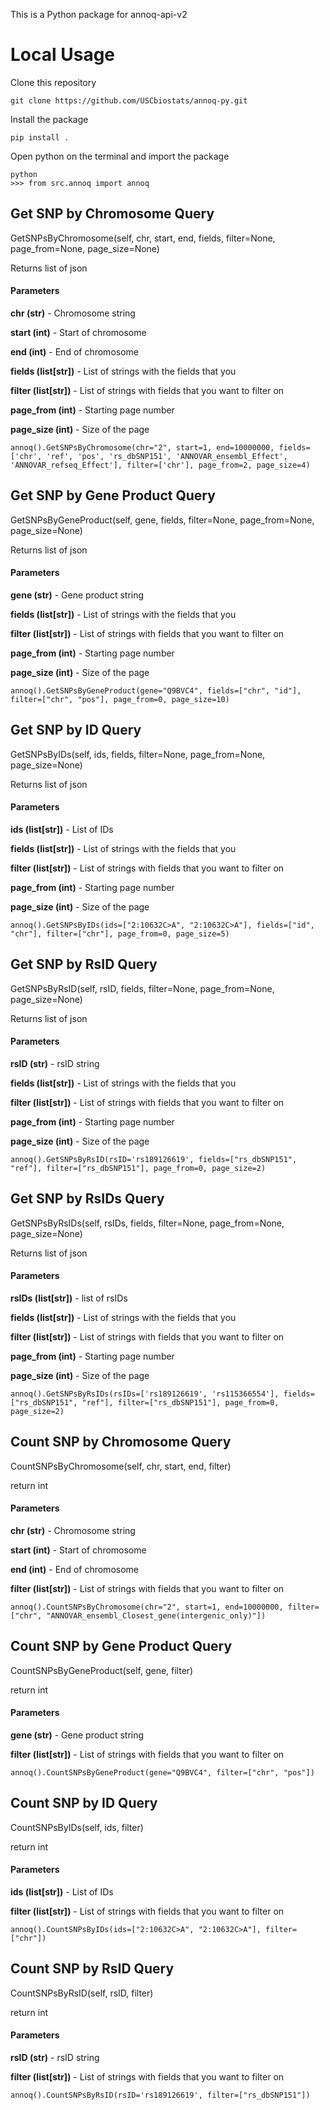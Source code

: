 This is a Python package for annoq-api-v2

# Local Usage

Clone this repository
```
git clone https://github.com/USCbiostats/annoq-py.git
```

Install the package 
```
pip install .
```

Open python on the terminal and import the package
```
python 
>>> from src.annoq import annoq
```

## Get SNP by Chromosome Query
GetSNPsByChromosome(self, chr, start, end, fields, filter=None, page_from=None, page_size=None)

Returns list of json

#### Parameters

**chr (str)** -  Chromosome string

**start (int)** - Start of chromosome

**end (int)** - End of chromosome

**fields (list[str])** - List of strings with the fields that you

**filter (list[str])** - List of strings with fields that you want to filter on

**page_from (int)** - Starting page number

**page_size (int)** - Size of the page
```
annoq().GetSNPsByChromosome(chr="2", start=1, end=10000000, fields=['chr', 'ref', 'pos', 'rs_dbSNP151', 'ANNOVAR_ensembl_Effect', 'ANNOVAR_refseq_Effect'], filter=['chr'], page_from=2, page_size=4)
```


## Get SNP by Gene Product Query
GetSNPsByGeneProduct(self, gene, fields, filter=None, page_from=None, page_size=None)

Returns list of json

#### Parameters 

**gene (str)** -  Gene product string

**fields (list[str])** - List of strings with the fields that you

**filter (list[str])** - List of strings with fields that you want to filter on

**page_from (int)** - Starting page number

**page_size (int)** - Size of the page

```
annoq().GetSNPsByGeneProduct(gene="Q9BVC4", fields=["chr", "id"], filter=["chr", "pos"], page_from=0, page_size=10)
```

## Get SNP by ID Query
GetSNPsByIDs(self, ids, fields, filter=None, page_from=None, page_size=None)

Returns list of json

#### Parameters 

**ids (list[str])** -  List of IDs

**fields (list[str])** - List of strings with the fields that you

**filter (list[str])** - List of strings with fields that you want to filter on

**page_from (int)** - Starting page number

**page_size (int)** - Size of the page

```
annoq().GetSNPsByIDs(ids=["2:10632C>A", "2:10632C>A"], fields=["id", "chr"], filter=["chr"], page_from=0, page_size=5)
```

## Get SNP by RsID Query
GetSNPsByRsID(self, rsID, fields, filter=None, page_from=None, page_size=None)

Returns list of json

#### Parameters 

**rsID (str)** -  rsID string

**fields (list[str])** - List of strings with the fields that you

**filter (list[str])** - List of strings with fields that you want to filter on

**page_from (int)** - Starting page number

**page_size (int)** - Size of the page

```
annoq().GetSNPsByRsID(rsID='rs189126619', fields=["rs_dbSNP151", "ref"], filter=["rs_dbSNP151"], page_from=0, page_size=2)
```

## Get SNP by RsIDs Query
GetSNPsByRsIDs(self, rsIDs, fields, filter=None, page_from=None, page_size=None)

Returns list of json

#### Parameters 

**rsIDs (list[str])** -  list of rsIDs

**fields (list[str])** - List of strings with the fields that you

**filter (list[str])** - List of strings with fields that you want to filter on

**page_from (int)** - Starting page number

**page_size (int)** - Size of the page

```
annoq().GetSNPsByRsIDs(rsIDs=['rs189126619', 'rs115366554'], fields=["rs_dbSNP151", "ref"], filter=["rs_dbSNP151"], page_from=0, page_size=2)
```

## Count SNP by Chromosome Query
CountSNPsByChromosome(self, chr, start, end, filter)

return int

#### Parameters

**chr (str)** -  Chromosome string

**start (int)** - Start of chromosome

**end (int)** - End of chromosome

**filter (list[str])** - List of strings with fields that you want to filter on

```
annoq().CountSNPsByChromosome(chr="2", start=1, end=10000000, filter=["chr", "ANNOVAR_ensembl_Closest_gene(intergenic_only)"])
```

## Count SNP by Gene Product Query
CountSNPsByGeneProduct(self, gene, filter)

return int

#### Parameters

**gene (str)** -  Gene product string

**filter (list[str])** - List of strings with fields that you want to filter on

```
annoq().CountSNPsByGeneProduct(gene="Q9BVC4", filter=["chr", "pos"])
```

## Count SNP by ID Query
CountSNPsByIDs(self, ids, filter)

return int

#### Parameters

**ids (list[str])** -  List of IDs

**filter (list[str])** - List of strings with fields that you want to filter on

```
annoq().CountSNPsByIDs(ids=["2:10632C>A", "2:10632C>A"], filter=["chr"])
```

## Count SNP by RsID Query
CountSNPsByRsID(self, rsID, filter)

return int

#### Parameters

**rsID (str)** -  rsID string

**filter (list[str])** - List of strings with fields that you want to filter on

```
annoq().CountSNPsByRsID(rsID='rs189126619', filter=["rs_dbSNP151"])
```